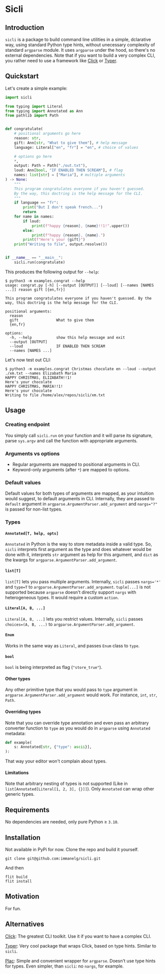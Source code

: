 # Sicli
## Introduction
`sicli` is a package to build command line utilities in a simple, dclarative way, using standard Python type hints, without unecessary complexity of standard `argparse` module. It uses `argparse` under the hood, so there's no external dependencies. Note that if you want to build a very complex CLI, you rather need to use a framework like [Click](https://click.palletsprojects.com/en) or [Typer](https://typer.tiangolo.com/).

## Quickstart
Let's create a simple example:
```python
import sicli

from typing import Literal
from typing import Annotated as Ann
from pathlib import Path


def congratulate(
    # positional arguments go here
    reason: str,
    gift: Ann[str, "What to give them"], # help message
    language: Literal["en", "fr"] = "en", # choice of values 

    # options go here
    *,
    output: Path = Path("./out.txt"),
    loud: Ann[bool, "IF ENABLED THEN SCREAM"], # flag
    names: list[str] = ["Maria"], # multiple arguments
) -> None:
    """
    This program congratulates everyone if you haven't guessed.
    By the way, this doctring is the help message for the CLI.
    """
    if language == "fr":
        print("But I don't speak french...")
        return
    for name in names:
        if loud:
            print(f"happy {reason}, {name}!!1!".upper())
        else:
            print(f"happy {reason}, {name}.")
        print(f"Here's your {gift}")
    print("Writing to file", output.resolve())


if __name__ == "__main__":
    sicli.run(congratulate)
```

This produces the following output for `--help`:
```
$ python3 -m examples.congrat --help
usage: congrat.py [-h] [--output [OUTPUT]] [--loud] [--names [NAMES ...]] reason gift [{en,fr}]

This program congratulates everyone if you haven't guessed. By the way, this doctring is the help message for the CLI.

positional arguments:
  reason
  gift                 What to give them
  {en,fr}

options:
  -h, --help           show this help message and exit
  --output [OUTPUT]
  --loud               IF ENABLED THEN SCREAM
  --names [NAMES ...]
```

Let's now test out CLI:
```
$ python3 -m examples.congrat Christmas chocolate en --loud --output ./xm.txt --names Elizabath Maria
HAPPY CHRISTMAS, ELIZABATH!!1!
Here's your chocolate
HAPPY CHRISTMAS, MARIA!!1!
Here's your chocolate
Writing to file /home/alex/repos/sicli/xm.txt
```

## Usage

### Creating endpoint
You simply call `sicli.run` on your function and it will parse its signature, parse `sys.argv` and call the function with appropriate arguments.

### Arguments vs options
- Regular arguments are mapped to positional arguments in CLI.
- Keyword-only arguments (after `*`) are mapped to options.

### Default values
Default values for both types of arguments are mapped, as your intuition would suggest, to default arguments in CLI.
Internally, they are passed to  `default` argument in `argparse.ArgumentParser.add_argument` and `nargs="?"` is passed for non-list types.

### Types

#### `Annotated[T, help, opts]`
`Annotated` in Python is the way to store metadata inside a valid type. So, `sicli` interprets first argument as the type and does whatever would be done with it, interprets `str` argument as help for this argument, and `dict` as the kwargs for `argparse.ArgumentParser.add_argument`.

#### `list[T]`
`list[T]` lets you pass multiple arguments. Internally, `sicli` passes `nargs='*'` and `type=T` to `argparse.ArgumentParser.add_argument`. `tuple[...]` is not supported because `argparse` doesn't directly support `nargs` with heterogeneous types. It would require a custom `action`.

#### `Literal[A, B, ...]`
`Literal[A, B, ...]` lets you restrict values. Internally, `sicli` passes `choices=(A, B, ...)` to `argparse.ArgumentParser.add_argument`.

#### `Enum`
Works in the same way as `Literal`, and passes `Enum` class to `type`.

#### `bool`
`bool` is being interpreted as flag (`"store_true"`).

#### Other types
Any other primitive type that you would pass to `type` argument in `argparse.ArgumentParser.add_argument` would work. For instance, `int`, `str`, `Path`.

#### Overriding types
Note that you can override type annotation and even pass an arbitrary converter function to `type` as you would do in `argparse` using `Annotated` metadata:
```python
def example(
    s: Annotated[str, {"type": ascii}],
):
```
That way your editor won't complain about types.

#### Limitations
Note that arbitrary nesting of types is not supported (Like in `list[Annotated[Literal[1, 2, 3], {}]]`). Only `Annotated` can wrap other generic types.

## Requirements
No dependencies are needed, only pure Python ≥ `3.10`.

## Installation
Not available in PyPi for now. Clone the repo and build it yourself.
```
git clone git@github.com:immanelg/sicli.git
```
And then
```
flit build
flit install
```

## Motivation
For fun.

## Alternatives
[Click](https://click.palletsprojects.com/en): The greatest CLI toolkit. Use it if you want to have a complex CLI.

[Typer](https://typer.tiangolo.com/): Very cool package that wraps Click, based on type hints. Similar to `sicli`.

[Plac](https://plac.readthedocs.io/en/latest/): Simple and convenient wrapper for `argparse`. Doesn't use type hints for types. Even simpler, than `sicli`: no `nargs`, for example.
